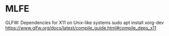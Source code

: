 # MLFE

GLFW:
Dependencies for X11 on Unix-like systems
sudo apt install xorg-dev
https://www.glfw.org/docs/latest/compile_guide.html#compile_deps_x11